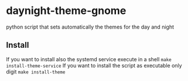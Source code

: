 # daynight-theme-gnome
python script that sets automatically the themes for the day and night


## Install

If you want to install also the systemd service execute in a shell `make install-theme-service`
If you want to install the script as executable only digit `make install-theme`
